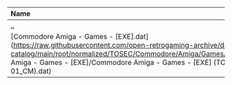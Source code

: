|Name|Size|
|:---|---:|
|[..](../index.html)|DIR|
|[Commodore Amiga - Games - [EXE].dat](https://raw.githubusercontent.com/open-retrogaming-archive/dat-catalog/main/root/normalized/TOSEC/Commodore/Amiga/Games/[EXE]/Commodore Amiga - Games - [EXE]/Commodore Amiga - Games - [EXE] (TOSEC-v2011-11-01_CM).dat)|24737|
